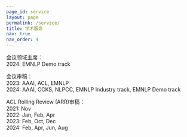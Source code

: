 ```yaml
---
page_id: service
layout: page
permalink: /service/
title: 学术服务
nav: true
nav_order: 4
---
```


<span class="font-weight-bold">会议领域主席：</span>  
2024: EMNLP Demo track

<span class="font-weight-bold">会议审稿：</span>  
2023: AAAI, ACL, EMNLP  
2024: AAAI, CCKS, NLPCC, EMNLP Industry track, EMNLP Demo track

<span class="font-weight-bold">ACL Rolling Review (ARR)审稿：</span>  
2021: Nov  
2022: Jan, Feb, Apr  
2023: Feb, Oct, Dec  
2024: Feb, Apr, Jun, Aug
